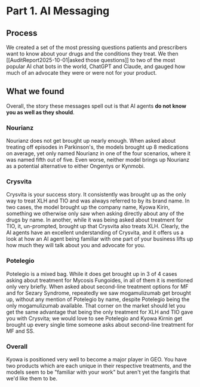 # Part 1. AI Messaging
## Process
We created a set of the most pressing questions patients and prescribers want to know about your drugs and the conditions they treat. We then [[AuditReport2025-10-01|asked those questions]]  to two of the most popular AI chat bots in the world, ChatGPT and Claude, and gauged how much of an advocate they were or were not for your product. 

## What we found
Overall, the story these messages spell out is that AI agents **do not know you as well as they should**. 

### Nourianz
Nourianz does not get brought up nearly enough. When asked about treating off episodes in Parkinson's, the models brought up 8 medications on average, yet only named Nourianz in one of the four scenarios, where it was named fifth out of five.  Even worse, neither model brings up Nourianz as a potential alternative to either Ongentys or Kynmobi.

### Crysvita
Crysvita is your success story. It consistently was brought up as the only way to treat XLH and TIO and was always referred to by its brand name. In two cases, the model brought up the company name, Kyowa Kirin, something we otherwise only saw when asking directly about any of the drugs by name. In another, while it was being asked about treatment for TIO, it, un-prompted, brought up that Crysvita also treats XLH. Clearly, the AI agents have an excellent understanding of Crysvita, and it offers us a look at how an AI agent being familiar with one part of your business lifts up how much they will talk about you and advocate for you.

### Potelegio
Potelegio is a mixed bag. While it does get brought up in 3 of 4 cases asking about treatment for Mycosis Fungoides, in all of them it is mentioned only very briefly. When asked about second-line treatment options for MF and for Sezary Syndrome, repeatedly we saw mogamulizumab get brought up, without any mention of Potelegio by name, despite Potelegio being the only mogamulizumab available. That corner on the market should let you get the same advantage that being the only treatment for XLH and TIO gave you with Crysvita; we would love to see Potelegio and Kyowa Kirnin get brought up every single time someone asks about second-line treatment for MF and SS.

### Overall
Kyowa is positioned very well to become a major player in GEO. You have two products which are each unique in their respective treatments, and the models seem to be "familiar with your work" but aren't yet the fangirls that we'd like them to be. 